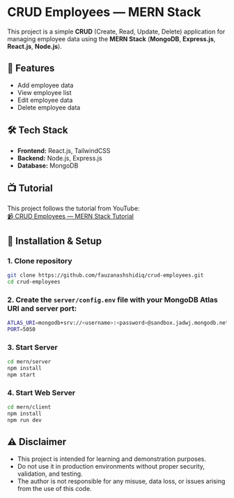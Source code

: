 # CRUD Employees — MERN Stack

This project is a simple **CRUD** (Create, Read, Update, Delete) application for managing employee data using the **MERN Stack** (**MongoDB**, **Express.js**, **React.js**, **Node.js**).

## 🎯 Features
- Add employee data
- View employee list
- Edit employee data
- Delete employee data

## 🛠️ Tech Stack
- **Frontend:** React.js, TailwindCSS
- **Backend:** Node.js, Express.js
- **Database:** MongoDB

## 📺 Tutorial
This project follows the tutorial from YouTube:  
[📹 CRUD Employees — MERN Stack Tutorial](https://youtu.be/4nKWREmCvsE?si=_WJBO-JH4uYhS9os)

## 🚀 Installation & Setup
### 1. Clone repository
```bash
git clone https://github.com/fauzanashshidiq/crud-employees.git
cd crud-employees
```
### 2. Create the `server/config.env` file with your MongoDB Atlas URI and server port:
```bash
ATLAS_URI=mongodb+srv://<username>:<password>@sandbox.jadwj.mongodb.net/
PORT=5050
```
### 3. Start Server 
```bash
cd mern/server
npm install
npm start
```
### 4. Start Web Server 
```bash
cd mern/client
npm install
npm run dev
```
## ⚠️ Disclaimer
- This project is intended for learning and demonstration purposes.
- Do not use it in production environments without proper security, validation, and testing.
- The author is not responsible for any misuse, data loss, or issues arising from the use of this code.
